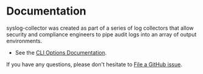 # Documentation

syslog-collector was created as part of a series of log collectors that allow security and compliance engineers to pipe
audit logs into an array of output environments.

- See the [CLI Options Documentation](./options.md).

If you have any questions, please don't hesitate to [File a GitHub issue](https://github.com/rfizzle/syslog-collector/issues).